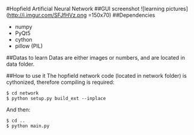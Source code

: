 #Hopfield Artificial Neural Network
##GUI screenshot
![learning pictures](http://i.imgur.com/SFJfHVz.png =150x70)
##Dependencies
* numpy
* PyQt5
* cython
* pillow (PIL)

##Datas to learn
Datas are either images or numbers, and are located in data folder. 

##How to use it
The hopfield network code (located in network folder) is cythonized, therefore compiling is required:
    
    $ cd network
    $ python setup.py build_ext --inplace

And then: 

    $ cd .. 
    $ python main.py




